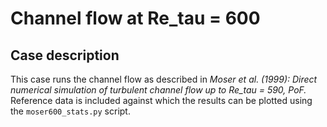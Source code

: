 # Channel flow at Re_tau = 600

## Case description
This case runs the channel flow as described in *Moser et al. (1999): Direct numerical simulation of turbulent channel flow up to Re_tau = 590, PoF.* Reference data is included against which the results can be plotted using the `moser600_stats.py` script.
